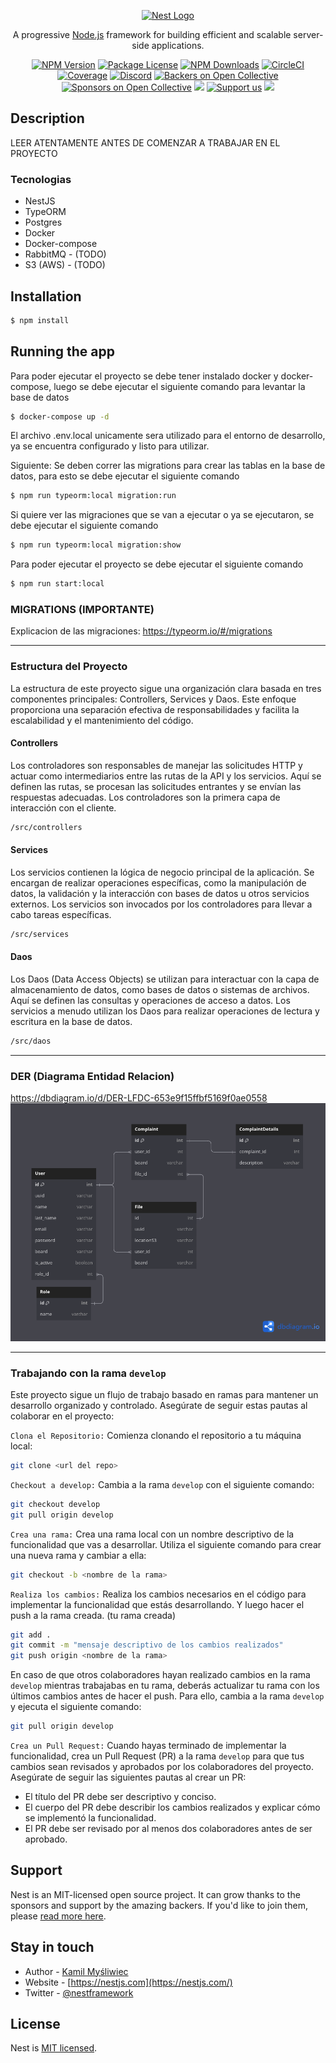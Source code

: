 <p align="center">
  <a href="http://nestjs.com/" target="blank"><img src="https://nestjs.com/img/logo-small.svg" width="200" alt="Nest Logo" /></a>
</p>

[circleci-image]: https://img.shields.io/circleci/build/github/nestjs/nest/master?token=abc123def456
[circleci-url]: https://circleci.com/gh/nestjs/nest

  <p align="center">A progressive <a href="http://nodejs.org" target="_blank">Node.js</a> framework for building efficient and scalable server-side applications.</p>
    <p align="center">
<a href="https://www.npmjs.com/~nestjscore" target="_blank"><img src="https://img.shields.io/npm/v/@nestjs/core.svg" alt="NPM Version" /></a>
<a href="https://www.npmjs.com/~nestjscore" target="_blank"><img src="https://img.shields.io/npm/l/@nestjs/core.svg" alt="Package License" /></a>
<a href="https://www.npmjs.com/~nestjscore" target="_blank"><img src="https://img.shields.io/npm/dm/@nestjs/common.svg" alt="NPM Downloads" /></a>
<a href="https://circleci.com/gh/nestjs/nest" target="_blank"><img src="https://img.shields.io/circleci/build/github/nestjs/nest/master" alt="CircleCI" /></a>
<a href="https://coveralls.io/github/nestjs/nest?branch=master" target="_blank"><img src="https://coveralls.io/repos/github/nestjs/nest/badge.svg?branch=master#9" alt="Coverage" /></a>
<a href="https://discord.gg/G7Qnnhy" target="_blank"><img src="https://img.shields.io/badge/discord-online-brightgreen.svg" alt="Discord"/></a>
<a href="https://opencollective.com/nest#backer" target="_blank"><img src="https://opencollective.com/nest/backers/badge.svg" alt="Backers on Open Collective" /></a>
<a href="https://opencollective.com/nest#sponsor" target="_blank"><img src="https://opencollective.com/nest/sponsors/badge.svg" alt="Sponsors on Open Collective" /></a>
  <a href="https://paypal.me/kamilmysliwiec" target="_blank"><img src="https://img.shields.io/badge/Donate-PayPal-ff3f59.svg"/></a>
    <a href="https://opencollective.com/nest#sponsor"  target="_blank"><img src="https://img.shields.io/badge/Support%20us-Open%20Collective-41B883.svg" alt="Support us"></a>
  <a href="https://twitter.com/nestframework" target="_blank"><img src="https://img.shields.io/twitter/follow/nestframework.svg?style=social&label=Follow"></a>
</p>
  <!--[![Backers on Open Collective](https://opencollective.com/nest/backers/badge.svg)](https://opencollective.com/nest#backer)
  [![Sponsors on Open Collective](https://opencollective.com/nest/sponsors/badge.svg)](https://opencollective.com/nest#sponsor)-->

## Description
LEER ATENTAMENTE ANTES DE COMENZAR A TRABAJAR EN EL PROYECTO

### Tecnologias
- NestJS
- TypeORM
- Postgres
- Docker
- Docker-compose
- RabbitMQ - (TODO)
- S3 (AWS) - (TODO)

## Installation

```bash
$ npm install
```

## Running the app
Para poder ejecutar el proyecto se debe tener instalado docker y docker-compose, luego se debe ejecutar el siguiente comando para levantar la base de datos
```bash
$ docker-compose up -d
```
El archivo .env.local unicamente sera utilizado para el entorno de desarrollo, ya se encuentra configurado y listo para utilizar.

Siguiente: Se deben correr las migrations para crear las tablas en la base de datos, para esto se debe ejecutar el siguiente comando
```bash
$ npm run typeorm:local migration:run
```

Si quiere ver las migraciones que se van a ejecutar o ya se ejecutaron, se debe ejecutar el siguiente comando
```bash
$ npm run typeorm:local migration:show
```

Para poder ejecutar el proyecto se debe ejecutar el siguiente comando
```bash
$ npm run start:local
```

### MIGRATIONS (IMPORTANTE)
Explicacion de las migraciones: https://typeorm.io/#/migrations

---

### Estructura del Proyecto

La estructura de este proyecto sigue una organización clara basada en tres componentes principales: Controllers, Services y Daos. Este enfoque proporciona una separación efectiva de responsabilidades y facilita la escalabilidad y el mantenimiento del código.

#### Controllers

Los controladores son responsables de manejar las solicitudes HTTP y actuar como intermediarios entre las rutas de la API y los servicios. Aquí se definen las rutas, se procesan las solicitudes entrantes y se envían las respuestas adecuadas. Los controladores son la primera capa de interacción con el cliente.

```bash
/src/controllers
```

#### Services
Los servicios contienen la lógica de negocio principal de la aplicación. Se encargan de realizar operaciones específicas, como la manipulación de datos, la validación y la interacción con bases de datos u otros servicios externos. Los servicios son invocados por los controladores para llevar a cabo tareas específicas.

```bash
/src/services
```
#### Daos
Los Daos (Data Access Objects) se utilizan para interactuar con la capa de almacenamiento de datos, como bases de datos o sistemas de archivos. Aquí se definen las consultas y operaciones de acceso a datos. Los servicios a menudo utilizan los Daos para realizar operaciones de lectura y escritura en la base de datos.

```bash
/src/daos
```
---

### DER (Diagrama Entidad Relacion)
https://dbdiagram.io/d/DER-LFDC-653e9f15ffbf5169f0ae0558
![DER](./public/DER-LFDC.png)

---

### Trabajando con la rama `develop`
Este proyecto sigue un flujo de trabajo basado en ramas para mantener un desarrollo organizado y controlado. Asegúrate de seguir estas pautas al colaborar en el proyecto:

`Clona el Repositorio:` Comienza clonando el repositorio a tu máquina local:
  
```bash
git clone <url del repo>
```

`Checkout a develop:` Cambia a la rama `develop` con el siguiente comando:

```bash
git checkout develop
git pull origin develop
```

`Crea una rama:` Crea una rama local con un nombre descriptivo de la funcionalidad que vas a desarrollar. Utiliza el siguiente comando para crear una nueva rama y cambiar a ella:

```bash
git checkout -b <nombre de la rama>
```

`Realiza los cambios:` Realiza los cambios necesarios en el código para implementar la funcionalidad que estás desarrollando. Y luego hacer el push a la rama creada. (tu rama creada)

```bash
git add .
git commit -m "mensaje descriptivo de los cambios realizados"
git push origin <nombre de la rama>
```

En caso de que otros colaboradores hayan realizado cambios en la rama `develop` mientras trabajabas en tu rama, deberás actualizar tu rama con los últimos cambios antes de hacer el push. Para ello, cambia a la rama `develop` y ejecuta el siguiente comando:

```bash
git pull origin develop
```

`Crea un Pull Request:` Cuando hayas terminado de implementar la funcionalidad, crea un Pull Request (PR) a la rama `develop` para que tus cambios sean revisados y aprobados por los colaboradores del proyecto. Asegúrate de seguir las siguientes pautas al crear un PR:

- El título del PR debe ser descriptivo y conciso.
- El cuerpo del PR debe describir los cambios realizados y explicar cómo se implementó la funcionalidad.
- El PR debe ser revisado por al menos dos colaboradores antes de ser aprobado.


## Support

Nest is an MIT-licensed open source project. It can grow thanks to the sponsors and support by the amazing backers. If you'd like to join them, please [read more here](https://docs.nestjs.com/support).

## Stay in touch

- Author - [Kamil Myśliwiec](https://kamilmysliwiec.com)
- Website - [https://nestjs.com](https://nestjs.com/)
- Twitter - [@nestframework](https://twitter.com/nestframework)

## License

Nest is [MIT licensed](LICENSE).
